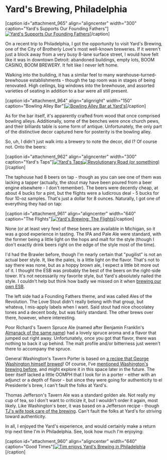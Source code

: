 Yard's Brewing, Philadelphia
============================

\[caption id="attachment\_965" align="aligncenter" width="300" caption="Yard's Supports Our Founding Fathers"\][![Yard's Supports Our Founding Fathers](http://www.yeastboundanddown.com/wp-content/uploads/2011/03/DSC01931-300x225.jpg "Yard's Supports Our Founding Fathers")](http://www.yeastboundanddown.com/wp-content/uploads/2011/03/DSC01931.jpg)\[/caption\]

On a recent trip to Philadelphia, I got the opportunity to visit Yard's Brewing, one of the City of Brotherly Love's most well-known breweries. If it weren't just a block away from a very busy 8-lane surface street, I would have felt like it was in downtown Detroit: abandoned buildings, empty lots, BOOM CASINO, BOOM BREWERY. It felt like I never left home.

Walking into the building, it has a similar feel to many warehouse-turned-brewhouse establishments - though the tap room was in stages of being renovated. High ceilings, big windows into the brewhouse, and assorted varieties of seating in addition to a bar were all still present.

\[caption id="attachment\_964" align="alignright" width="150" caption="Bowling Alley Bar"\][![Bowling Alley Bar at Yard's](http://www.yeastboundanddown.com/wp-content/uploads/2011/03/DSC01930-150x150.jpg "Bowling Alley Bar at Yard's")](http://www.yeastboundanddown.com/wp-content/uploads/2011/03/DSC01930.jpg)\[/caption\]

As for the bar itself, it's apparently crafted from wood that once comprised bowling alleys. Additionally, some of the benches were once church pews, and their billiards table is some form of antique. Unfortunately, the only part of the distinctive decor captured here for posterity is the bowling alley.

So, uh, I didn't just walk into a brewery to note the decor, did I? Of course not. Onto the beers:

\[caption id="attachment\_962" align="aligncenter" width="300" caption="Yard's Taps"\][![Yard's Taps](http://www.yeastboundanddown.com/wp-content/uploads/2011/03/DSC01928-300x225.jpg "Yard's Taps")](http://www.yeastboundanddown.com/wp-content/uploads/2011/03/DSC01928.jpg)[![Revolutionary Road (or something)](http://www.yeastboundanddown.com/wp-content/uploads/2011/03/DSC01929-300x225.jpg "Revolutionary Road (or something)")](http://www.yeastboundanddown.com/wp-content/uploads/2011/03/DSC01929.jpg)\[/caption\]

The taphouse had 8 beers on tap - though as you can see one of them was lacking a tapper (actually, the stout may have been poured from a beer engine elsewhere - I don't remember). The beers were decently cheap, at about 4 bucks for a pint, but the flights were a ludicrous deal - 5 bucks for four 10-oz samples. That's just a dollar for 8 ounces. Naturally, I got one of everything they had on tap:

\[caption id="attachment\_961" align="aligncenter" width="640" caption="The Flights"\][![Yard's Brewing: The Flights](http://www.yeastboundanddown.com/wp-content/uploads/2011/03/DSC01927-1024x768.jpg "Yard's Brewing: The Flights")](http://www.yeastboundanddown.com/wp-content/uploads/2011/03/DSC01927.jpg)\[/caption\]

None (or at least very few) of these beers are available in Michigan, so it was a good experience in tasting. The IPA and Pale Ale were standard, with the former being a little light on the hops and malt for the style (though I don't exactly drink beers right on the edge of the style most of the time).

I'd had the Brawler before, though I'm nearly certain that "pugilist" is not an actual beer style. It, like the pales, is a little light on the flavor. That's not to say there was none, but as a hoppy brown ale, I expect a little bit more out of it. I thought the ESB was probably the best of the beers on the right-side tower. It's not necessarily my favorite style, but Yard's absolutely nailed the style. I couldn't help but think how badly we missed on it when [brewing our own ESB](http://www.yeastboundanddown.com/2009/07/128/ "ESB Recipe").

The left side had a Founding Fathers theme, and was called Ales of the Revolution. The Love Stout didn't really belong with that group, but whateva, I mis-apply labels when I want. Said stout had nice chocolatey tones and a decent body, but was fairly standard. The other brews over there, however, where interesting.

Poor Richard's Tavern Spruce Ale (named after Benjamin Franklin's [Almanack of the same name](http://www.amazon.com/gp/product/0880889187/ref=as_li_ss_tl?ie=UTF8&tag=yeasanddown-20&linkCode=as2&camp=1789&creative=390957&creativeASIN=0880889187)) had a lovely spruce aroma and a flavor that jumped out right away. Unfortunately, once you got that flavor, there was nothing to back it up behind. The malt profile and/or bitterness just weren't there to accompany the spruce.

General Washington's Tavern Porter is based on [a recipe that George Washington himself brewed](http://www.yardsbrewing.com/ales_general-washingtons-tavern-porter.asp)! Of course, I've [mentioned Washington's brewing before](http://www.yeastboundanddown.com/2011/02/obama-brewer/ "Obama, Brewer?"), and might explore it in this space later in the future. The beer itself lacked a little OOMPH that I look for in a porter - either with an adjunct or a depth of flavor - but since they were going for authenticity to el Presidente's brew, I can't fault the folks at Yard's.

Thomas Jefferson's Tavern Ale was a standard golden ale. Not really my cup of tea, so I don't want to criticize it, but I wouldn't order it again, most likely. Like Washington's beer, it was based on a Jefferson recipe - though [TJ's wife took care of the brewing](http://www.yardsbrewing.com/ales_thomas-jeffersons-tavern.asp). Can't fault the folks at Yard's for striving toward authenticity.

In all, I enjoyed the Yard's experience, and would certainly make a return trip next time I'm in Philadelphia. See, look how much I'm enjoying:

\[caption id="attachment\_960" align="aligncenter" width="640" caption="Good Times"\][![Tim enjoys Yard's Brewing in Philadelphia](http://www.yeastboundanddown.com/wp-content/uploads/2011/03/DSC01926-1024x768.jpg "Good Times")](http://www.yeastboundanddown.com/wp-content/uploads/2011/03/DSC01926.jpg)\[/caption\]